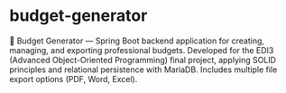 # budget-generator
🧮 Budget Generator — Spring Boot backend application for creating, managing, and exporting professional budgets. Developed for the EDI3 (Advanced Object-Oriented Programming) final project, applying SOLID principles and relational persistence with MariaDB. Includes multiple file export options (PDF, Word, Excel).
